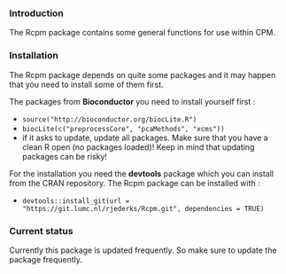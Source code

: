 ### Introduction

The Rcpm package contains some general functions for use within CPM.

### Installation

The Rcpm package depends on quite some packages and it may happen that you need to install some of them first. 

The packages from **Bioconductor** you need to install yourself first :
 * `source("http://bioconductor.org/biocLite.R")`
 * `biocLite(c("preprocessCore", "pcaMethods", "xcms"))`
 * if it asks to update, update all packages. Make sure that you have a clean R open (no packages loaded)!
 Keep in mind that updating packages can be risky!

For the installation you need the **devtools** package which you can install from the CRAN repository.
The Rcpm package can be installed with :

* `devtools::install_git(url = "https://git.lumc.nl/rjederks/Rcpm.git", dependencies = TRUE)`

### Current status

Currently this package is updated frequently. So make sure to update the package frequently.
